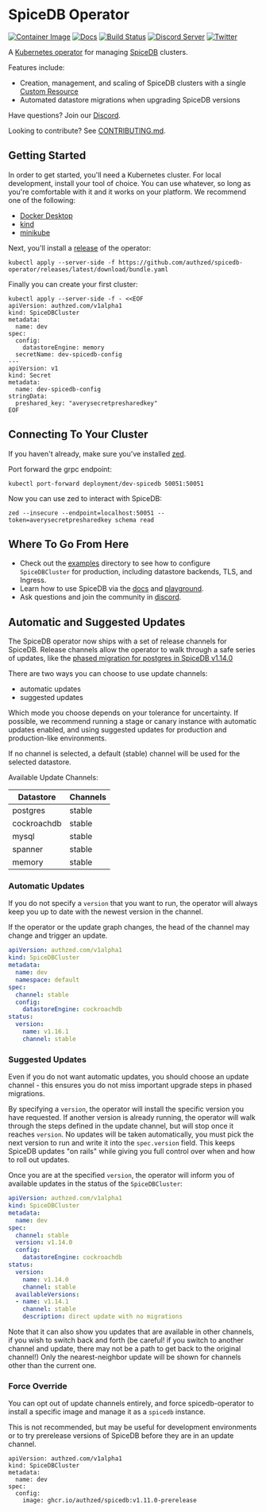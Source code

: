 # SpiceDB Operator

[![Container Image](https://img.shields.io/github/v/release/authzed/spicedb-operator?color=%232496ED&label=container&logo=docker "Container Image")](https://hub.docker.com/r/authzed/spicedb-operator/tags)
[![Docs](https://img.shields.io/badge/docs-authzed.com-%234B4B6C "Authzed Documentation")](https://docs.authzed.com)
[![Build Status](https://github.com/authzed/spicedb-operator/workflows/Build%20&%20Test/badge.svg "GitHub Actions")](https://github.com/authzed/spicedb-operator/actions)
[![Discord Server](https://img.shields.io/discord/844600078504951838?color=7289da&logo=discord "Discord Server")](https://discord.gg/jTysUaxXzM)
[![Twitter](https://img.shields.io/twitter/follow/authzed?color=%23179CF0&logo=twitter&style=flat-square "@authzed on Twitter")](https://twitter.com/authzed)

A [Kubernetes operator] for managing [SpiceDB] clusters.

Features include:

- Creation, management, and scaling of SpiceDB clusters with a single [Custom Resource]
- Automated datastore migrations when upgrading SpiceDB versions

Have questions? Join our [Discord].

Looking to contribute? See [CONTRIBUTING.md].

[Kubernetes operator]: https://kubernetes.io/docs/concepts/extend-kubernetes/operator/
[SpiceDB]: https://github.com/authzed/spicedb
[Custom Resource]: https://kubernetes.io/docs/concepts/extend-kubernetes/api-extension/custom-resources/
[Discord]: https://authzed.com/discord
[CONTRIBUTING.md]: CONTRIBUTING.md

## Getting Started

In order to get started, you'll need a Kubernetes cluster.
For local development, install your tool of choice.
You can use whatever, so long as you're comfortable with it and it works on your platform.
We recommend one of the following:

- [Docker Desktop](https://www.docker.com/products/docker-desktop/)
- [kind](https://kind.sigs.k8s.io)
- [minikube](https://minikube.sigs.k8s.io)

Next, you'll install a [release](https://github.com/authzed/spicedb-operator/releases/) of the operator:

```console
kubectl apply --server-side -f https://github.com/authzed/spicedb-operator/releases/latest/download/bundle.yaml
```

Finally you can create your first cluster:

```console
kubectl apply --server-side -f - <<EOF
apiVersion: authzed.com/v1alpha1
kind: SpiceDBCluster
metadata:
  name: dev
spec:
  config:
    datastoreEngine: memory
  secretName: dev-spicedb-config
---
apiVersion: v1
kind: Secret
metadata:
  name: dev-spicedb-config
stringData:
  preshared_key: "averysecretpresharedkey" 
EOF
```

## Connecting To Your Cluster

If you haven't already, make sure you've installed [zed](https://github.com/authzed/zed#installation).

Port forward the grpc endpoint:

```console
kubectl port-forward deployment/dev-spicedb 50051:50051
```

Now you can use zed to interact with SpiceDB:

```console
zed --insecure --endpoint=localhost:50051 --token=averysecretpresharedkey schema read
```

## Where To Go From Here

- Check out the [examples](examples) directory to see how to configure `SpiceDBCluster` for production, including datastore backends, TLS, and Ingress.
- Learn how to use SpiceDB via the [docs](https://docs.authzed.com/) and [playground](https://play.authzed.com/).
- Ask questions and join the community in [discord](https://authzed.com/discord).

## Automatic and Suggested Updates

The SpiceDB operator now ships with a set of release channels for SpiceDB.
Release channels allow the operator to walk through a safe series of updates, like the [phased migration for postgres in SpiceDB v1.14.0](https://github.com/authzed/spicedb/releases/tag/v1.14.0)

There are two ways you can choose to use update channels:

- automatic updates
- suggested updates

Which mode you choose depends on your tolerance for uncertainty.
If possible, we recommend running a stage or canary instance with automatic updates enabled, and using suggested updates for production and production-like environments.

If no channel is selected, a default (stable) channel will be used for the selected datastore.

Available Update Channels:

| Datastore   | Channels |
|-------------|----------|
| postgres    | stable   |
| cockroachdb | stable   |
| mysql       | stable   |
| spanner     | stable   |
| memory      | stable   |

### Automatic Updates

If you do not specify a `version` that you want to run, the operator will always keep you up to date with the newest version in the channel.

If the operator or the update graph changes, the head of the channel may change and trigger an update.

```yaml
apiVersion: authzed.com/v1alpha1
kind: SpiceDBCluster
metadata:
  name: dev
  namespace: default
spec:
  channel: stable 
  config:
    datastoreEngine: cockroachdb
status:
  version:
    name: v1.16.1
    channel: stable 
```

### Suggested Updates

Even if you do not want automatic updates, you should choose an update channel - this ensures you do not miss important upgrade steps in phased migrations.

By specifying a `version`, the operator will install the specific version you have requested.
If another version is already running, the operator will walk through the steps defined in the update channel, but will stop once it reaches `version`.
No updates will be taken automatically, you must pick the next version to run and write it into the `spec.version` field.
This keeps SpiceDB updates "on rails" while giving you full control over when and how to roll out updates.

Once you are at the specified `version`, the operator will inform you of available updates in the status of the `SpiceDBCluster`:

```yaml
apiVersion: authzed.com/v1alpha1
kind: SpiceDBCluster
metadata:
  name: dev
spec:
  channel: stable 
  version: v1.14.0
  config:
    datastoreEngine: cockroachdb
status:
  version:
    name: v1.14.0
    channel: stable 
  availableVersions:
  - name: v1.14.1
    channel: stable
    description: direct update with no migrations
```

Note that it can also show you updates that are available in other channels, if you wish to switch back and forth (be careful! if you switch to another channel and update, there may not be a path to get back to the original channel!)
Only the nearest-neighbor update will be shown for channels other than the current one.

### Force Override

You can opt out of update channels entirely, and force spicedb-operator to install a specific image and manage it as a `spicedb` instance.

This is not recommended, but may be useful for development environments or to try prerelease versions of SpiceDB before they are in an update channel.

```yaml=
apiVersion: authzed.com/v1alpha1
kind: SpiceDBCluster
metadata:
  name: dev
spec:
  config:
    image: ghcr.io/authzed/spicedb:v1.11.0-prerelease
```
